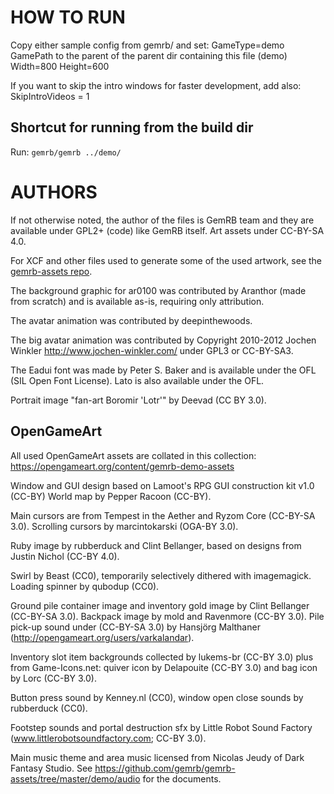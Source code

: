 # HOW TO RUN

Copy either sample config from gemrb/ and set:
GameType=demo
GamePath to the parent of the parent dir containing this file (demo)
Width=800
Height=600

If you want to skip the intro windows for faster development, add also:
SkipIntroVideos = 1

## Shortcut for running from the build dir

Run: `gemrb/gemrb ../demo/`

# AUTHORS

If not otherwise noted, the author of the files is GemRB team and they are
available under GPL2+ (code) like GemRB itself. Art assets under CC-BY-SA 4.0.

For XCF and other files used to generate some of the used artwork, see the
[gemrb-assets repo](https://github.com/gemrb/gemrb-assets).

The background graphic for ar0100 was contributed by Aranthor (made from
scratch) and is available as-is, requiring only attribution.

The avatar animation was contributed by deepinthewoods.

The big avatar animation was contributed by Copyright 2010-2012 Jochen
Winkler <http://www.jochen-winkler.com/> under GPL3 or CC-BY-SA3.

The Eadui font was made by Peter S. Baker and is available under the OFL (SIL
Open Font License). Lato is also available under the OFL.

Portrait image "fan-art Boromir 'Lotr'" by Deevad (CC BY 3.0).

## OpenGameArt

All used OpenGameArt assets are collated in this collection:
https://opengameart.org/content/gemrb-demo-assets

Window and GUI design based on Lamoot's RPG GUI construction kit v1.0 (CC-BY)
World map by Pepper Racoon (CC-BY).

Main cursors are from Tempest in the Aether and Ryzom Core (CC-BY-SA 3.0).
Scrolling cursors by marcintokarski (OGA-BY 3.0).

Ruby image by rubberduck and Clint Bellanger, based on designs from Justin Nichol (CC-BY 4.0).

Swirl by Beast (CC0), temporarily selectively dithered with imagemagick.
Loading spinner by qubodup (CC0).

Ground pile container image and inventory gold image by Clint Bellanger (CC-BY-SA 3.0).
Backpack image by mold and Ravenmore (CC-BY 3.0). Pile pick-up sound under
(CC-BY-SA 3.0) by Hansjörg Malthaner (http://opengameart.org/users/varkalandar).

Inventory slot item backgrounds collected by lukems-br (CC-BY 3.0) plus
from Game-Icons.net: quiver icon by Delapouite (CC-BY 3.0) and bag icon by Lorc (CC-BY 3.0).

Button press sound by Kenney.nl (CC0), window open close sounds by rubberduck (CC0).

Footstep sounds and portal destruction sfx by Little Robot Sound Factory
(www.littlerobotsoundfactory.com; CC-BY 3.0).

Main music theme and area music licensed from Nicolas Jeudy of Dark
Fantasy Studio. See https://github.com/gemrb/gemrb-assets/tree/master/demo/audio for the documents.
